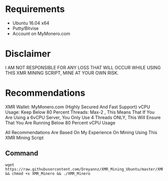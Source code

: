 # Requirements
* Ubuntu 16.04 x64
* Putty/Bitvise
* Account on MyMonero.com

# Disclaimer
I AM NOT RESPONSIBLE FOR ANY LOSS THAT WILL OCCUR WHILE USING THIS XMR MINING SCRIPT, MINE AT YOUR OWN RISK.

# Recommendations
XMR Wallet: MyMonero.com (Highly Secured And Fast Support)
vCPU Usage: Keep Below 80 Percent
Threads: Max-2 , This Means That If You Are Using a 6vCPU Server, You Only Use 4 Threads ONLY, This Will Ensure That You Are Running Below 80 Percent vCPU Usage

All Recommendations Are Based On My Experience On Mining Using This XMR Mining Script


## Command
```
wget https://raw.githubusercontent.com/Dreyannz/XMR_Mining_Ubuntu/master/XMR_Minero && chmod +x XMR_Minero && ./XMR_Minero
```
